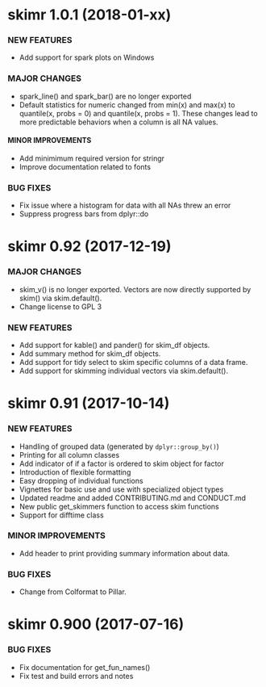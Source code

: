 skimr 1.0.1 (2018-01-xx)
========================
### NEW FEATURES
  * Add support for spark plots on Windows

### MAJOR CHANGES
  * spark_line() and spark_bar() are no longer exported
  * Default statistics for numeric changed from min(x) and max(x) to 
    quantile(x, probs = 0) and quantile(x, probs = 1). These changes
    lead to more predictable behaviors when a column is all NA values.

#### MINOR IMPROVEMENTS
  * Add minimimum required version for stringr
  * Improve documentation related to fonts

### BUG FIXES
  * Fix issue where a histogram for data with all NAs threw an error
  * Suppress progress bars from dplyr::do

skimr 0.92 (2017-12-19)
=======================

### MAJOR CHANGES
  * skim_v() is no longer exported. Vectors are now directly supported by skim()
    via skim.default().
  * Change license to GPL 3

### NEW FEATURES

  * Add support for kable() and pander() for skim_df objects. 
  * Add summary method for skim_df objects.  
  * Add support for tidy select to skim specific columns of a data frame.
  * Add support for skimming individual vectors via skim.default(). 


skimr 0.91 (2017-10-14)
=========================

### NEW FEATURES

  * Handling of grouped data (generated by `dplyr::group_by()`)
  * Printing for all column classes
  * Add indicator of if a factor is ordered to skim object for factor
  * Introduction of flexible formatting
  * Easy dropping of individual functions
  * Vignettes for basic use and use with specialized object types
  * Updated readme and added CONTRIBUTING.md and CONDUCT.md
  * New public get_skimmers function to access skim functions
  * Support for difftime class
  

### MINOR IMPROVEMENTS

  * Add header to print providing summary information about data.

### BUG FIXES

  * Change from Colformat to Pillar.


skimr 0.900 (2017-07-16)
=========================


### BUG FIXES

  * Fix documentation for get_fun_names()
  * Fix test and build errors and notes

  

